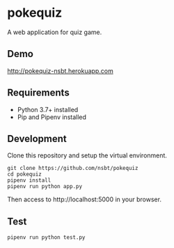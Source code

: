 pokequiz
====

A web application for quiz game.

## Demo

http://pokequiz-nsbt.herokuapp.com

## Requirements

- Python 3.7+ installed
- Pip and Pipenv installed

## Development

Clone this repository and setup the virtual environment.

```
git clone https://github.com/nsbt/pokequiz
cd pokequiz
pipenv install
pipenv run python app.py
```

Then access to http://localhost:5000 in your browser.

## Test

```
pipenv run python test.py
```
